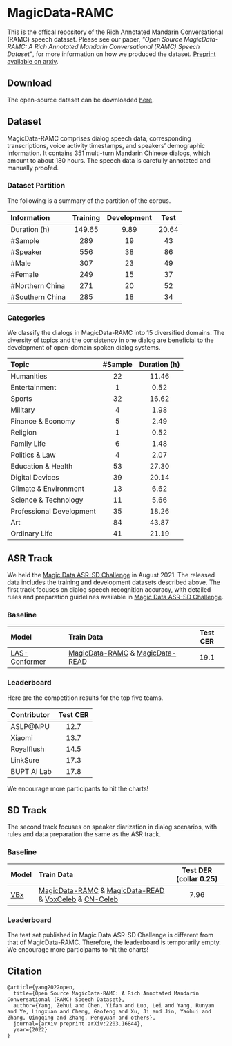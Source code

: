 # MagicData-RAMC
This is the offical repository of the Rich Annotated Mandarin Conversational (RAMC) speech dataset. Please see our paper, *"Open Source MagicData-RAMC: A Rich Annotated Mandarin Conversational (RAMC) Speech Dataset"*, for more information on how we produced the dataset. [Preprint available on arxiv](https://arxiv.org/abs/2203.16844).

## Download
The open-source dataset can be downloaded [here](https://www.magicdatatech.com/datasets/mdt2021s003-1647827542).

## Dataset
MagicData-RAMC comprises dialog speech data, corresponding transcriptions, voice activity timestamps, and speakers’ demographic information. It contains 351 multi-turn Mandarin Chinese dialogs, which amount to about 180 hours. The speech data is carefully annotated and manually proofed.

### Dataset Partition
The following is a summary of the partition of the corpus.

| **Information**| **Training**     | **Development** |**Test**    |
|:---------------|:------------------:|:------------------:|:------------------:|
| Duration (h)    | 149.65 | 9.89 | 20.64 |
|#Sample | 289 | 19 | 43 |
|#Speaker | 556 | 38 | 86 |
|#Male | 307 | 23 | 49 |
|#Female | 249 | 15 | 37 |
|#Northern China | 271 | 20 | 52 |
|#Southern China | 285 | 18 | 34 |

### Categories
We classify the dialogs in MagicData-RAMC into 15 diversified domains. The diversity of topics and the consistency in one dialog are beneficial to the
development of open-domain spoken dialog systems.

| **Topic**| **#Sample**     | **Duration (h)** |
|:---------------|:------------------:|:------------------:|
|Humanities |22 |11.46|
|Entertainment |1 |0.52|
|Sports |32 |16.62|
|Military |4 |1.98|
|Finance & Economy |5 |2.49|
|Religion |1 |0.52|
|Family Life |6 |1.48|
|Politics & Law |4 |2.07|
|Education & Health |53 |27.30|
|Digital Devices |39| 20.14|
|Climate & Environment |13| 6.62|
|Science & Technology |11 |5.66|
|Professional Development |35 |18.26|
|Art |84 |43.87|
|Ordinary Life |41 |21.19|

## ASR Track
We held the [Magic Data ASR-SD Challenge](https://github.com/MagicHub-io/Magic-Data-ASR-SD-Challenge) in August 2021.
The released data includes the training and development datasets described above.
The first track focuses on dialog speech recognition accuracy, with detailed rules and preparation guidelines available in [Magic Data ASR-SD Challenge](https://github.com/MagicHub-io/Magic-Data-ASR-SD-Challenge).

### Baseline
| **Model**| **Train Data** |**Test CER**    |
|:---------------|:------------------|:------------------:|
| [LAS-Conformer](https://arxiv.org/abs/2203.16844) | [MagicData-RAMC](https://www.magicdatatech.com/datasets/mdt2021s003-1647827542) & [MagicData-READ](http://www.openslr.org/68) | 19.1 |

### Leaderboard
Here are the competition results for the top five teams.

| **Contributor**|**Test CER**    |
|:---------------|:------------------:|
| ASLP@NPU    | 12.7 |
| Xiaomi      | 13.7 |
| Royalflush  | 14.5 |
| LinkSure    | 17.3 |
| BUPT AI Lab | 17.8 |

We encourage more participants to hit the charts!

## SD Track
The second track focuses on speaker diarization in dialog scenarios, with rules and data preparation the same as the ASR track.

### Baseline
| **Model**| **Train Data** |**Test DER (collar 0.25)**    |
|:---------------|:------------------|:------------------:|
| [VBx](https://arxiv.org/abs/2203.16844) | [MagicData-RAMC](https://www.magicdatatech.com/datasets/mdt2021s003-1647827542) & [MagicData-READ](http://www.openslr.org/68) & [VoxCeleb](http://www.openslr.org/49) & [CN-Celeb](http://www.openslr.org/82) | 7.96 |

### Leaderboard
The test set published in Magic Data ASR-SD Challenge is different from that of MagicData-RAMC.
Therefore, the leaderboard is temporarily empty.
We encourage more participants to hit the charts!

## Citation
```bibtext
@article{yang2022open,
  title={Open Source MagicData-RAMC: A Rich Annotated Mandarin Conversational (RAMC) Speech Dataset},
  author={Yang, Zehui and Chen, Yifan and Luo, Lei and Yang, Runyan and Ye, Lingxuan and Cheng, Gaofeng and Xu, Ji and Jin, Yaohui and Zhang, Qingqing and Zhang, Pengyuan and others},
  journal={arXiv preprint arXiv:2203.16844},
  year={2022}
}
```


